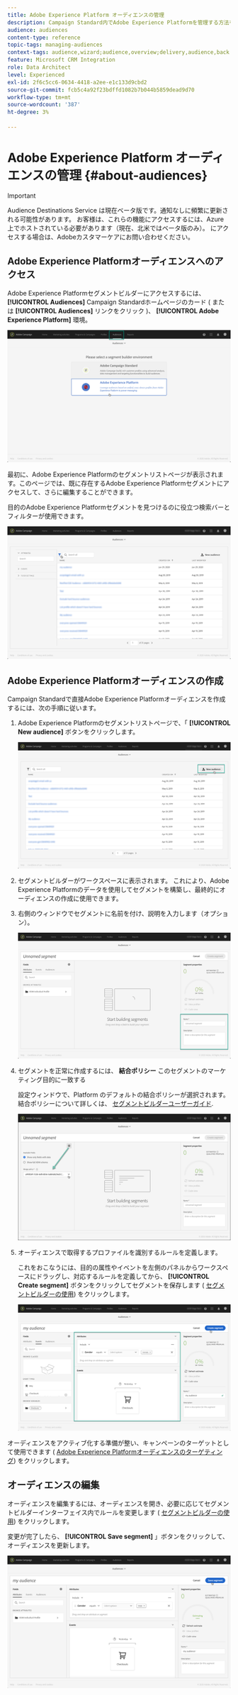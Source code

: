 ```yaml
---
title: Adobe Experience Platform オーディエンスの管理
description: Campaign Standard内でAdobe Experience Platformを管理する方法を学ぶ。
audience: audiences
content-type: reference
topic-tags: managing-audiences
context-tags: audience,wizard;audience,overview;delivery,audience,back
feature: Microsoft CRM Integration
role: Data Architect
level: Experienced
exl-id: 2f6c5cc6-0634-4418-a2ee-e1c133d9cbd2
source-git-commit: fcb5c4a92f23bdffd1082b7b044b5859dead9d70
workflow-type: tm+mt
source-wordcount: '387'
ht-degree: 3%

---
```


# Adobe Experience Platform オーディエンスの管理 {#about-audiences}

>[!IMPORTANT]
>
>Audience Destinations Service は現在ベータ版です。通知なしに頻繁に更新される可能性があります。 お客様は、これらの機能にアクセスするには、Azure 上でホストされている必要があります（現在、北米ではベータ版のみ）。 にアクセスする場合は、Adobeカスタマーケアにお問い合わせください。

## Adobe Experience Platformオーディエンスへのアクセス

Adobe Experience Platformセグメントビルダーにアクセスするには、 **[!UICONTROL Audiences]** Campaign Standardホームページのカード ( または **[!UICONTROL Audiences]** リンクをクリック )、 **[!UICONTROL Adobe Experience Platform]** 環境。

![](assets/aep_audiences_access.png)

最初に、Adobe Experience Platformのセグメントリストページが表示されます。このページでは、既に存在するAdobe Experience Platformセグメントにアクセスして、さらに編集することができます。

目的のAdobe Experience Platformセグメントを見つけるのに役立つ検索バーとフィルターが使用できます。

![](assets/aep_audiences_list.png)

## Adobe Experience Platformオーディエンスの作成

Campaign Standardで直接Adobe Experience Platformオーディエンスを作成するには、次の手順に従います。

1. Adobe Experience Platformのセグメントリストページで、「 **[!UICONTROL New audience]** ボタンをクリックします。

   ![](assets/aep_audiences_creation_create.png)

1. セグメントビルダーがワークスペースに表示されます。 これにより、Adobe Experience Platformのデータを使用してセグメントを構築し、最終的にオーディエンスの作成に使用できます。

1. 右側のウィンドウでセグメントに名前を付け、説明を入力します（オプション）。

   ![](assets/aep_audiences_creation_edit_name.png)

1. セグメントを正常に作成するには、 **結合ポリシー** このセグメントのマーケティング目的に一致する

   設定ウィンドウで、Platform のデフォルトの結合ポリシーが選択されます。 結合ポリシーについて詳しくは、 [セグメントビルダーユーザーガイド](https://experienceleague.adobe.com/docs/experience-platform/segmentation/ui/overview.html).

   ![](assets/aep_audiences_mergepolicy.png)

1. オーディエンスで取得するプロファイルを識別するルールを定義します。

   これをおこなうには、目的の属性やイベントを左側のパネルからワークスペースにドラッグし、対応するルールを定義してから、 **[!UICONTROL Create segment]** ボタンをクリックしてセグメントを保存します ( [セグメントビルダーの使用](../../integrating/using/aep-using-segment-builder.md)) をクリックします。

   ![](assets/aep_audiences_creation_query.png)

オーディエンスをアクティブ化する準備が整い、キャンペーンのターゲットとして使用できます ( [Adobe Experience Platformオーディエンスのターゲティング](../../integrating/using/aep-targeting-audiences.md)) をクリックします。

## オーディエンスの編集

オーディエンスを編集するには、オーディエンスを開き、必要に応じてセグメントビルダーインターフェイス内でルールを変更します ( [セグメントビルダーの使用](../../integrating/using/aep-using-segment-builder.md)) をクリックします。

変更が完了したら、 **[!UICONTROL Save segment]** 」ボタンをクリックして、オーディエンスを更新します。

![](assets/aep_audiences_editing.png)
